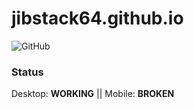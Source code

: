 # jibstack64.github.io

![GitHub](https://img.shields.io/github/license/jibstack64/jibstack64.github.io)

### Status
Desktop: **WORKING**
||
Mobile: **BROKEN**